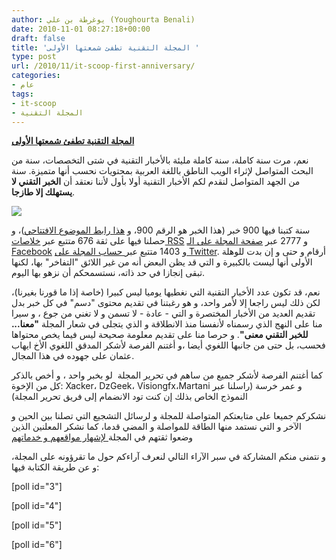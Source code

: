 ```yaml
---
author: يوغرطة بن علي (Youghourta Benali)
date: 2010-11-01 08:27:18+00:00
draft: false
title: 'المجلة التقنية تطفئ شمعتها الأولى '
type: post
url: /2010/11/it-scoop-first-anniversary/
categories:
- عام
tags:
- it-scoop
- المجلة التقنية
---
```


**[المجلة التقنية تطفئ شمعتها الأولى](https://www.it-scoop.com/2010/11/it-scoop-first-anniversary/)**




نعم، مرت سنة كاملة، سنة كاملة مليئة بالأخبار التقنية في شتى التخصصات، سنة من البحث المتواصل لإثراء الويب الناطق باللغة العربية بمحتويات نحسب أنها متميزة. سنة من الجهد المتواصل لنقدم لكم الأخبار التقنية أولا بأول لأننا نعتقد أن **الخبر التقني لا يستهلك إلا طازجا**.




[![](https://www.it-scoop.com/wp-content/uploads/2010/11/it-scoop-logo.png)
](https://www.it-scoop.com/2010/11/it-scoop-first-anniversary/)


سنة كتبنا فيها 900 خبر (هذا الخبر هو الرقم 900، و [هذا رابط الموضوع الافتتاحي](https://www.it-scoop.com/2009/11/%d8%a7%d9%84%d8%a7%d9%81%d8%aa%d8%aa%d8%a7%d8%ad%d9%8a%d8%a9/))، و حصلنا فيها على ثقة 676 متتبع عبر [خلاصات RSS](http://www.facebook.com/pages/It-scoopcom-lmjl-ltqny/183670883733) و 2777 عبر [صفحة المجلة على الـ Facebook](http://www.facebook.com/ITscoopMagazine) و 1403 متتبع عبر[ حساب المجلة على Twitter](http://twitter.com/#!/it_scoop_com). أرقام و حتى و إن بدت للوهلة الأولى أنها ليست بالكبيرة و التي قد يظن البعض أنه من غير اللائق "التفاخر" بها، لكنها تبقى إنجازا في حد ذاته، نستسمحكم أن نزهو بها اليوم.

نعم، قد تكون عدد الأخبار التقنية التي نغطيها يوميا ليس كبيرا (خاصة إذا ما قورنا بغيرنا)، لكن ذلك ليس راجعا إلا لأمر واحد، و هو رغبتنا في تقديم محتوى "دسم" في كل خبر بدل تقديم العديد من الأخبار المختصرة و التي - عادة - لا تسمن و لا تغني من جوع ، و سيرا منا على النهج الذي رسمناه لأنفسنا منذ الانطلاقة و الذي يتجلى في شعار المجلة **"معنا... للخبر التقني معنى"**. و حرصا منا على تقديم معلومة صحيحة ليس فيما يخص محتواها فحسب، بل حتى من جانبها اللغوي أيضا ،و أغتنم الفرصة لأشكر المدقق اللغوي الأخ ايهاب عثمان على جهوده في هذا المجال.

كما أغتنم الفرصة لأشكر جميع من ساهم في تحرير المجلة  لو بخبر واحد ، و أخص بالذكر كل من الإخوة: Xacker، DzGeek، Visiongfx،Martani و عمر خرسة (راسلنا عبر النموذج الخاص بذلك إن كنت تود الانضمام إلى فريق تحرير المجلة)

نشكركم جميعا على متابعتكم المتواصلة للمجلة و لرسائل التشجيع التي تصلنا بين الحين و الآخر و التي نستمد منها الطاقة للمواصلة و المضي قدما، كما نشكر المعلنين الذين وضعوا ثقتهم في المجلة[ لإشهار مواقعهم و خدماتهم](https://www.it-scoop.com/adv/)

و نتمنى منكم المشاركة في سبر الآراء التالي لنعرف آراءكم حول ما تقرؤونه على المجلة، و عن طريقة الكتابة فيها:

[poll id="3"]

[poll id="4"]

[poll id="5"]

[poll id="6"]
